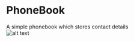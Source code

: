 # PhoneBook
A simple phonebook which stores contact details <br>
![alt text]([http://url/to/img.png](https://github.com/mohitrajputt/PhoneBook/blob/main/Screenshot.png)https://github.com/mohitrajputt/PhoneBook/blob/main/Screenshot.png)
